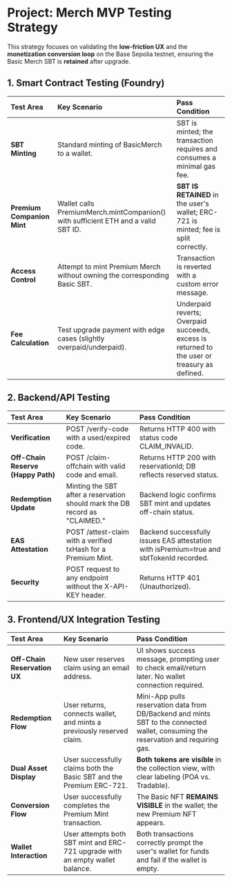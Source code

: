 # **Project: Merch MVP Testing Strategy**

This strategy focuses on validating the **low-friction UX** and the **monetization conversion loop** on the Base Sepolia testnet, ensuring the Basic Merch SBT is **retained** after upgrade.

## **1\. Smart Contract Testing (Foundry)**

| Test Area | Key Scenario | Pass Condition |
| :---- | :---- | :---- |
| **SBT Minting** | Standard minting of BasicMerch to a wallet. | SBT is minted; the transaction requires and consumes a minimal gas fee. |
| **Premium Companion Mint** | Wallet calls PremiumMerch.mintCompanion() with sufficient ETH and a valid SBT ID. | **SBT IS RETAINED** in the user's wallet; ERC-721 is minted; fee is split correctly. |
| **Access Control** | Attempt to mint Premium Merch without owning the corresponding Basic SBT. | Transaction is reverted with a custom error message. |
| **Fee Calculation** | Test upgrade payment with edge cases (slightly overpaid/underpaid). | Underpaid reverts; Overpaid succeeds, excess is returned to the user or treasury as defined. |

## **2\. Backend/API Testing**

| Test Area | Key Scenario | Pass Condition |
| :---- | :---- | :---- |
| **Verification** | POST /verify-code with a used/expired code. | Returns HTTP 400 with status code CLAIM\_INVALID. |
| **Off-Chain Reserve (Happy Path)** | POST /claim-offchain with valid code and email. | Returns HTTP 200 with reservationId; DB reflects reserved status. |
| **Redemption Update** | Minting the SBT after a reservation should mark the DB record as "CLAIMED." | Backend logic confirms SBT mint and updates off-chain status. |
| **EAS Attestation** | POST /attest-claim with a verified txHash for a Premium Mint. | Backend successfully issues EAS attestation with isPremium=true and sbtTokenId recorded. |
| **Security** | POST request to any endpoint without the X-API-KEY header. | Returns HTTP 401 (Unauthorized). |

## **3\. Frontend/UX Integration Testing**

| Test Area | Key Scenario | Pass Condition |
| :---- | :---- | :---- |
| **Off-Chain Reservation UX** | New user reserves claim using an email address. | UI shows success message, prompting user to check email/return later. No wallet connection required. |
| **Redemption Flow** | User returns, connects wallet, and mints a previously reserved claim. | Mini-App pulls reservation data from DB/Backend and mints SBT to the connected wallet, consuming the reservation and requiring gas. |
| **Dual Asset Display** | User successfully claims both the Basic SBT and the Premium ERC-721. | **Both tokens are visible** in the collection view, with clear labeling (POA vs. Tradable). |
| **Conversion Flow** | User successfully completes the Premium Mint transaction. | The Basic NFT **REMAINS VISIBLE** in the wallet; the new Premium NFT appears. |
| **Wallet Interaction** | User attempts both SBT mint and ERC-721 upgrade with an empty wallet balance. | Both transactions correctly prompt the user's wallet for funds and fail if the wallet is empty. |

